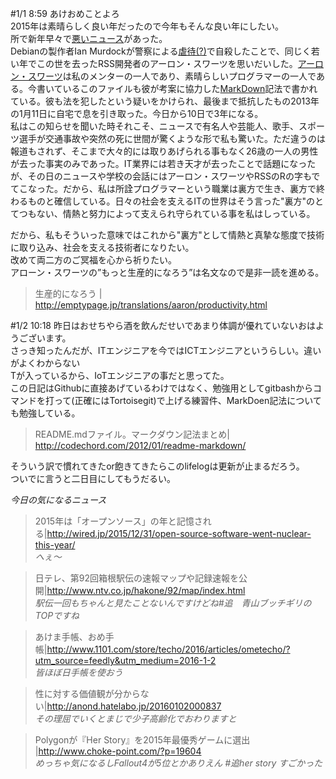 #1/1 8:59
あけおめことよろ  
2015年は素晴らしく良い年だったので今年もそんな良い年にしたい。  
所で新年早々で[悪いニュース](http://jp.techcrunch.com/2015/12/31/20151230debian-creator-ian-murdock-dead-at-42/)があった。  
Debianの製作者Ian Murdockが警察による[虐待(?)](https://www.reddit.com/r/programming/comments/3ytdsi/ian_murdock_creator_of_debian_has_died/)で自殺したことで、同じく若い年でこの世を去ったRSS開発者のアーロン・スワーツを思いだいした。[アーロン・スワーツ](https://www.wikiwand.com/ja/%E3%82%A2%E3%83%BC%E3%83%AD%E3%83%B3%E3%83%BB%E3%82%B9%E3%83%AF%E3%83%BC%E3%83%84)は私のメンターの一人であり、素晴らしいプログラマーの一人である。今書いているこのファイルも彼が考案に協力した[MarkDown](https://www.wikiwand.com/ja/Markdown)記法で書かれている。彼も法を犯したという疑いをかけられ、最後まで抵抗したもの2013年の1月11日に自宅で息を引き取った。今日から10日で3年になる。  
私はこの知らせを聞いた時それこそ、ニュースで有名人や芸能人、歌手、スポーツ選手が交通事故や突然の死に世間が驚くような形で私も驚いた。ただ違うのは報道もされず、そこまで大々的には取りあげられる事もなく26歳の一人の男性が去った事実のみであった。IT業界には若き天才が去ったことで話題になったが、その日のニュースや学校の会話にはアーロン・スワーツやRSSのRの字もでてこなった。だから、私は所詮プログラマーという職業は裏方で生き、裏方で終わるものと確信している。日々の社会を支えるITの世界はそう言った"裏方"のとてつもない、情熱と努力によって支えられ守られている事を私はしっている。  

だから、私もそういった意味ではこれから"裏方"として情熱と真摯な態度で技術に取り込み、社会を支える技術者になりたい。  
改めて両二方のご冥福を心から祈りたい。  
アローン・スワーツの”もっと生産的になろう”は名文なので是非一読を進める。  

>生産的になろう | http://emptypage.jp/translations/aaron/productivity.html


#1/2 10:18
昨日はおせちやら酒を飲んだせいであまり体調が優れていないおはようございます。  
さっき知ったんだが、ITエンジニアを今ではICTエンジニアというらしい。違いがよくわからない  
Tが入っているから、IoTエンジニアの事だと思ってた。  
この日記はGithubに直接あげているわけではなく、勉強用としてgitbashからコマンドを打って(正確にはTortoisegit)で上げる練習件、MarkDoen記法についても勉強している。


>README.mdファイル。マークダウン記法まとめ| http://codechord.com/2012/01/readme-markdown/

そういう訳で慣れてきたor飽きてきたらこのlifelogは更新が止まるだろう。  
ついでに言うと二日目にしてもうだるい。  

*今日の気になるニュース*
>2015年は「オープンソース」の年と記憶される|http://wired.jp/2015/12/31/open-source-software-went-nuclear-this-year/  
>_へぇ～_

>日テレ、第92回箱根駅伝の速報マップや記録速報を公開|http://www.ntv.co.jp/hakone/92/map/index.html  
>_駅伝一回もちゃんと見たことないんですけどね#追　青山ブッチギリのTOPですね_

>あけま手帳、おめ手帳|http://www.1101.com/store/techo/2016/articles/ometecho/?utm_source=feedly&utm_medium=2016-1-2  
>_皆ほぼ日手帳を使おう_

>性に対する価値観が分からない|http://anond.hatelabo.jp/20160102000837  
>_その理屈でいくとまじで少子高齢化でおわりますと_

>Polygonが『Her Story』を2015年最優秀ゲームに選出 |http://www.choke-point.com/?p=19604  
>_めっちゃ気になるしFallout4が5位とかありえん #追her story すごかった_
